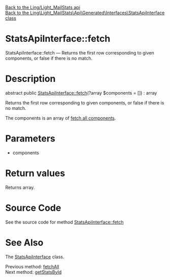 [Back to the Ling/Light_MailStats api](https://github.com/lingtalfi/Light_MailStats/blob/master/doc/api/Ling/Light_MailStats.md)<br>
[Back to the Ling\Light_MailStats\Api\Generated\Interfaces\StatsApiInterface class](https://github.com/lingtalfi/Light_MailStats/blob/master/doc/api/Ling/Light_MailStats/Api/Generated/Interfaces/StatsApiInterface.md)


StatsApiInterface::fetch
================



StatsApiInterface::fetch — Returns the first row corresponding to given components, or false if there is no match.




Description
================


abstract public [StatsApiInterface::fetch](https://github.com/lingtalfi/Light_MailStats/blob/master/doc/api/Ling/Light_MailStats/Api/Generated/Interfaces/StatsApiInterface/fetch.md)(?array $components = []) : array




Returns the first row corresponding to given components, or false if there is no match.

The components is an array of [fetch all components](https://github.com/lingtalfi/SimplePdoWrapper/blob/master/doc/pages/fetch-all-components.md).




Parameters
================


- components

    


Return values
================

Returns array.








Source Code
===========
See the source code for method [StatsApiInterface::fetch](https://github.com/lingtalfi/Light_MailStats/blob/master/Api/Generated/Interfaces/StatsApiInterface.php#L79-L79)


See Also
================

The [StatsApiInterface](https://github.com/lingtalfi/Light_MailStats/blob/master/doc/api/Ling/Light_MailStats/Api/Generated/Interfaces/StatsApiInterface.md) class.

Previous method: [fetchAll](https://github.com/lingtalfi/Light_MailStats/blob/master/doc/api/Ling/Light_MailStats/Api/Generated/Interfaces/StatsApiInterface/fetchAll.md)<br>Next method: [getStatsById](https://github.com/lingtalfi/Light_MailStats/blob/master/doc/api/Ling/Light_MailStats/Api/Generated/Interfaces/StatsApiInterface/getStatsById.md)<br>

